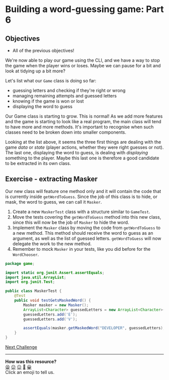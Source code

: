 # Building a word-guessing game: Part 6

<!-- OMITTED -->

## Objectives 

* All of the previous objectives!

We're now able to play our game using the CLI, and we have a way to stop the game when the player wins or loses. Maybe we can pause for a bit and look at tidying up a bit more?

Let's list what our `Game` class is doing so far:
 * guessing letters and checking if they're right or wrong
 * managing remaining attempts and guessed letters
 * knowing if the game is won or lost
 * displaying the word to guess

Our Game class is starting to grow. This is normal! As we add more features and the game is starting to look like a real program, the main class will tend to have more and more methods. It's important to recognise when such classes need to be broken down into smaller components.

Looking at the list above, it seems the three first things are dealing with the game *data* or *state* (player actions, whether they were right guesses or not). The last one, displaying the word to guess, is dealing with *displaying* something to the player. Maybe this last one is therefore a good candidate to be extracted in its own class.

## Exercise - extracting Masker

Our new class will feature one method only and it will contain the code that is currently inside `getWordToGuess`. Since the job of this class is to hide, or mask, the word to guess, we can call it `Masker`.

1. Create a new `MaskerTest` class with a structure similar to `GameTest`.
2. Move the tests covering the `getWordToGuess` method into this new class, since this will now be the job of `Masker` to hide the word.
3. Implement the `Masker` class by moving the code from `getWordToGuess` to a new method. This method should receive the word to guess as an argument, as well as the list of guessed letters. `getWordToGuess` will now delegate the work to the new method.
4. Remember to mock `Masker` in your tests, like you did before for the `WordChooser`.

```java
package game;

import static org.junit.Assert.assertEquals;
import java.util.ArrayList;
import org.junit.Test;

public class MaskerTest {
    @Test
    public void testGetsMaskedWord() {
        Masker masker = new Masker();
        ArrayList<Character> guessedLetters = new ArrayList<Character>();
        guessedLetters.add('E');
        guessedLetters.add('V');

        assertEquals(masker.getMaskedWord("DEVELOPER", guessedLetters), "DEVE___E_");
    }
}
```


[Next Challenge](07_challenge_multiplayer.md)

<!-- BEGIN GENERATED SECTION DO NOT EDIT -->

---

**How was this resource?**  
[😫](https://airtable.com/shrUJ3t7KLMqVRFKR?prefill_Repository=makersacademy%2Fjava-fundamentals-with-intellij&prefill_File=out%2Fproduction%2Fjava_fundamentals_with_intellij%2Fmain%2F06_challenge_view.md&prefill_Sentiment=😫) [😕](https://airtable.com/shrUJ3t7KLMqVRFKR?prefill_Repository=makersacademy%2Fjava-fundamentals-with-intellij&prefill_File=out%2Fproduction%2Fjava_fundamentals_with_intellij%2Fmain%2F06_challenge_view.md&prefill_Sentiment=😕) [😐](https://airtable.com/shrUJ3t7KLMqVRFKR?prefill_Repository=makersacademy%2Fjava-fundamentals-with-intellij&prefill_File=out%2Fproduction%2Fjava_fundamentals_with_intellij%2Fmain%2F06_challenge_view.md&prefill_Sentiment=😐) [🙂](https://airtable.com/shrUJ3t7KLMqVRFKR?prefill_Repository=makersacademy%2Fjava-fundamentals-with-intellij&prefill_File=out%2Fproduction%2Fjava_fundamentals_with_intellij%2Fmain%2F06_challenge_view.md&prefill_Sentiment=🙂) [😀](https://airtable.com/shrUJ3t7KLMqVRFKR?prefill_Repository=makersacademy%2Fjava-fundamentals-with-intellij&prefill_File=out%2Fproduction%2Fjava_fundamentals_with_intellij%2Fmain%2F06_challenge_view.md&prefill_Sentiment=😀)  
Click an emoji to tell us.

<!-- END GENERATED SECTION DO NOT EDIT -->
